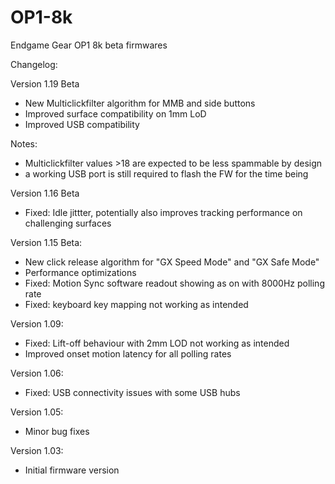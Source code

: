 # OP1-8k
Endgame Gear OP1 8k beta firmwares


Changelog:

Version 1.19 Beta
- New Multiclickfilter algorithm for MMB and side buttons
- Improved surface compatibility on 1mm LoD
- Improved USB compatibility

Notes:
- Multiclickfilter values >18 are expected to be less spammable by design
- a working USB port is still required to flash the FW for the time being

Version 1.16 Beta
- Fixed: Idle jittter, potentially also improves tracking performance on challenging surfaces

Version 1.15 Beta:
- New click release algorithm for "GX Speed Mode" and "GX Safe Mode"
- Performance optimizations
- Fixed: Motion Sync software readout showing as on with 8000Hz polling rate
- Fixed: keyboard key mapping not working as intended

Version 1.09:
- Fixed: Lift-off behaviour with 2mm LOD not working as intended
- Improved onset motion latency for all polling rates

Version 1.06:
- Fixed: USB connectivity issues with some USB hubs

Version 1.05:
- Minor bug fixes

Version 1.03:
- Initial firmware version
